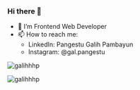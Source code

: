 ### Hi there 👋

- 🌱 I’m Frontend Web Developer
- 📫 How to reach me: 
  - LinkedIn: Pangestu Galih Pambayun
  - Instagram: @gal.pangestu

<p><img align="center" src="https://github-readme-stats.vercel.app/api/top-langs?username=galihhhp&show_icons=true&locale=en&layout=compact" alt="galihhhp" /></p>
<p align="left"> <img src="https://komarev.com/ghpvc/?username=galihhhp&label=Profile%20views&color=0e75b6&style=flat" alt="galihhhp" /> </p>
